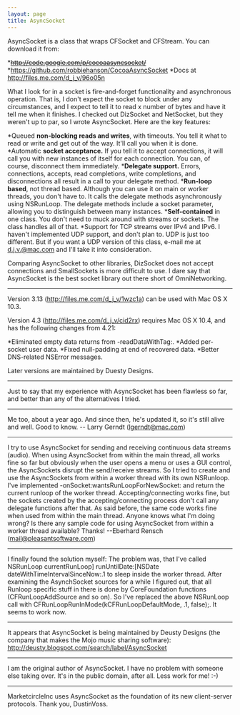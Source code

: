 ```yaml
---
layout: page
title: AsyncSocket
---
```


AsyncSocket is a class that wraps CFSocket and CFStream. You can download it from:

*<strike>http://code.google.com/p/cocoaasyncsocket/</strike>
*https://github.com/robbiehanson/CocoaAsyncSocket
*Docs at http://files.me.com/d_j_v/96o05n


What I look for in a socket is fire-and-forget functionality and asynchronous operation. That is, I don't expect the socket to block under any circumstances, and I expect to tell it to read x number of bytes and have it tell me when it finishes. I checked out DizSocket and NetSocket, but they weren't up to par, so I wrote AsyncSocket. Here are the key features:


*Queued **non-blocking reads and writes**, with timeouts. You tell it what to read or write and get out of the way. It'll call you when it is done.
*Automatic **socket acceptance.** If you tell it to accept connections, it will call you with new instances of itself for each connection. You can, of course, disconnect them immediately.
***Delegate support.** Errors, connections, accepts, read completions, write completions, and disconnections all result in a call to your delegate method.
***Run-loop based**, not thread based. Although you can use it on main or worker threads, you don't have to. It calls the delegate methods asynchronously using NSRunLoop. The delegate methods include a socket parameter, allowing you to distinguish between many instances.
***Self-contained** in one class. You don't need to muck around with streams or sockets. The class handles all of that.
*Support for TCP streams over IPv4 and IPv6. I haven't implemented UDP support, and don't plan to. UDP is just too different. But if you want a UDP version of this class, e-mail me at d.j.v.@mac.com and I'll take it into consideration.


Comparing AsyncSocket to other libraries, DizSocket does not accept connections and SmallSockets is more difficult to use. I dare say that AsyncSocket is the best socket library out there short of OmniNetworking.

----

Version 3.13 (http://files.me.com/d_j_v/1wzc1a) can be used with Mac OS X 10.3.

Version 4.3 (http://files.me.com/d_j_v/cid2rx) requires Mac OS X 10.4, and has the following changes from 4.21:

*Eliminated empty data returns from -readDataWithTag:.
*Added per-socket user data.
*Fixed null-padding at end of recovered data.
*Better DNS-related NSError messages.


Later versions are maintained by Duesty Designs.


----

Just to say that my experience with AsyncSocket has been flawless so far, and better than any of the alternatives I tried.

----

Me too, about a year ago.  And since then, he's updated it, so it's still alive and well.  Good to know.  -- Larry Gerndt (lgerndt@mac.com)

----

I try to use AsyncSocket for sending and receiving continuous data streams (audio).
When using AsyncSocket from within the main thread, all works fine so far but obviously when the user opens a menu or uses a GUI control, the AsyncSockets disrupt the send/receive streams. 
So I tried to create and use the AsyncSockets from within a worker thread with its own NSRunloop. I've implemented     -onSocket:wantsRunLoopForNewSocket: and return the current runloop of the worker thread. Accepting/connecting works fine, but the sockets created by the accepting/connecting process don't call any delegate functions after that.
As said before, the same code works fine when used from within the main thread.
Anyone knows what I'm doing wrong? Is there any sample code for using AsyncSocket from within a worker thread available?
Thanks!
--Eberhard Rensch (mail@pleasantsoftware.com)

----
I finally found the solution myself: The problem was, that I've called     NSRunLoop currentRunLoop] runUntilDate:[NSDate dateWithTimeIntervalSinceNow:.1 to sleep inside the worker thread. 
After examining the AsynchSocket sources for a while I figured out, that all Runloop specific stuff in there is done by CoreFoundation functions (CFRunLoopAddSource and so on). So I've replaced the above NSRunLoop call with     CFRunLoopRunInMode(kCFRunLoopDefaultMode, .1, false);. It seems to work now.

----
It appears that AsyncSocket is being maintained by Deusty Designs (the company that makes the Mojo music sharing software):
http://deusty.blogspot.com/search/label/AsyncSocket

----
I am the original author of AsyncSocket. I have no problem with someone else taking over. It's in the public domain, after all. Less work for me! :-)

----

MarketcircleInc uses AsyncSocket as the foundation of its new client-server protocols. Thank you, DustinVoss.

